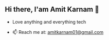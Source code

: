 ## Hi there, I'am Amit Karnam  👋

<!--
**AmitKarnam/AmitKarnam** is a ✨ _special_ ✨ repository because its `README.md` (this file) appears on your GitHub profile. -->
- Love anything and everything tech

- 📫 Reach me at: amitkarnam01@gmail.com


